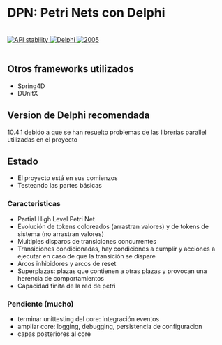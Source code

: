# DPN: Petri Nets con Delphi

<br/>
<div>
  <!-- Stability -->
  <a href="https://nodejs.org/api/documentation.html#documentation_stability_index">
    <img src="https://img.shields.io/badge/stability-experimental-orange.svg?style=flat-square"
      alt="API stability" />
  </a>
  <!-- Standard -->
  <a href="https://img.shields.io/badge">
    <img src="https://img.shields.io/badge/Language-Delphi-brightgreen.svg"
      alt="Delphi" />
  </a>
  <!-- Standard -->
  <a href="https://img.shields.io/badge">
    <img src="https://img.shields.io/badge/Date-2020-red.svg"
      alt="2005" />
  </a>
</div>
<br/>

## Otros frameworks utilizados

* Spring4D
* DUnitX

## Version de Delphi recomendada

10.4.1 debido a que se han resuelto problemas de las librerías parallel utilizadas en el proyecto

## Estado

* El proyecto está en sus comienzos
* Testeando las partes básicas

### Caracteristicas
* Partial High Level Petri Net
* Evolución de tokens coloreados (arrastran valores) y de tokens de sistema (no arrastran valores)
* Multiples disparos de transiciones concurrentes
* Transiciones condicionadas, hay condiciones a cumplir y acciones a ejecutar en caso de que la transición se dispare
* Arcos inhibidores y arcos de reset
* Superplazas: plazas que contienen a otras plazas y provocan una herencia de comportamientos
* Capacidad finita de la red de petri

### Pendiente (mucho)
* terminar unittesting del core: integración eventos
* ampliar core: logging, debugging, persistencia de configuracion
* capas posteriores al core
